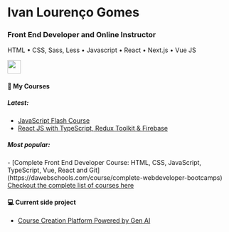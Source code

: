 
<h1>Ivan Lourenço Gomes</h1>
<h3>Front End Developer and Online Instructor</h3>
<p>HTML &#8226; CSS, Sass, Less &#8226; Javascript &#8226; React &#8226; Next.js &#8226; Vue JS  </p>
<a href="https://www.linkedin.com/in/ivan-louren%C3%A7o-gomes-07694956/" target="_blank" ><img height="30" src="https://cdn-icons-png.flaticon.com/512/174/174857.png"></a>


<h4>📕 My Courses</h4>

<h5>Latest:</h5>

- [JavaScript Flash Course](https://dawebschools.com/course/javascript-flash-course)
- [React JS with TypeScript, Redux Toolkit & Firebase](https://dawebschools.com/course/react-complete-redux-typescript-firebase)

<h5>Most popular:</h5>
- [Complete Front End Developer Course: HTML, CSS, JavaScript, TypeScript, Vue, React and Git](https://dawebschools.com/course/complete-webdeveloper-bootcamps)

<br>
<a href="https://dawebschools.com/" target="_blank">Checkout the complete list of courses here</a>

<h4>💻 Current side project</h4>

- [Course Creation Platform Powered by Gen AI](https://github.com/Daweb-Schools/pedro-app)




